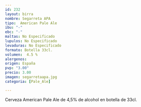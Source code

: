 ```yaml
---
id: 232
layout: birra
nombre: Segarreta APA
tipo:  American Pale Ale
ibu: "-"
ebc: "-"
maltas: No Especificado
lupulos: No Especificado
levaduras: No Especificado
formato: Botella 33cl.
volumen:  4.5 %
alergenos: 
origen: España
pvp: "3.00"
precio: 3.00
imagen: segarretaapa.jpg
categoria: [Pale_Ale]

---
```

Cerveza American Pale Ale de 4,5% de alcohol en botella de 33cl.